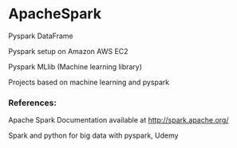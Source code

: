 <h1>ApacheSpark</h1> 

Pyspark DataFrame

Pyspark setup on Amazon AWS EC2

Pyspark MLlib (Machine learning library)

Projects based on machine learning and pyspark



<h3>References:</h3>

Apache Spark Documentation available at http://spark.apache.org/

Spark and python for big data with pyspark, Udemy



